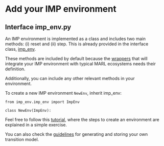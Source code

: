 # Add your IMP environment

## Interface imp_env.py

An IMP environment is implemented as a class and includes two main methods: (i) reset and (ii) step. This is already provided in the interface class, [imp_env](imp_env.py).

These methods are included by default because the [wrappers](../imp_wrappers) that will integrate your IMP environment with typical MARL ecosystems needs their definition.

Additionally, you can include any other relevant methods in your environment.

To create a new IMP environment `NewEnv`, inherit imp_env:
```
from imp_env.imp_env import ImpEnv 

class NewEnv(ImpEnv):
```

Feel free to follow this [tutorial](new_imp_env_tutorial.ipynb), where the steps to create an environment are explained in a simple exercise.

You can also check the [guidelines](pomdp_models/generate_models.ipynb) for generating and storing your own transition model.